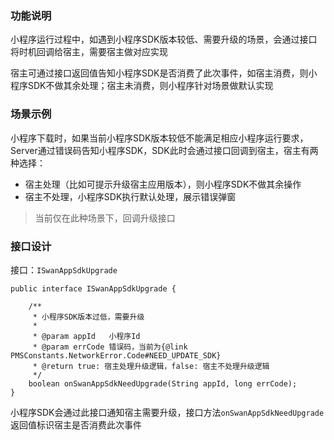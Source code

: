 
### 功能说明

小程序运行过程中，如遇到小程序SDK版本较低、需要升级的场景，会通过接口将时机回调给宿主，需要宿主做对应实现

宿主可通过接口返回值告知小程序SDK是否消费了此次事件，如宿主消费，则小程序SDK不做其余处理；宿主未消费，则小程序针对场景做默认实现


### 场景示例

小程序下载时，如果当前小程序SDK版本较低不能满足相应小程序运行要求，Server通过错误码告知小程序SDK，SDK此时会通过接口回调到宿主，宿主有两种选择：
	
* 宿主处理（比如可提示升级宿主应用版本），则小程序SDK不做其余操作
* 宿主不处理，小程序SDK执行默认处理，展示错误弹窗

> 当前仅在此种场景下，回调升级接口
 
### 接口设计
 
 接口：`ISwanAppSdkUpgrade`
 
```
public interface ISwanAppSdkUpgrade {

    /**
     * 小程序SDK版本过低，需要升级
     *
     * @param appId   小程序Id
     * @param errCode 错误码，当前为{@link PMSConstants.NetworkError.Code#NEED_UPDATE_SDK}
     * @return true: 宿主处理升级逻辑，false: 宿主不处理升级逻辑
     */
    boolean onSwanAppSdkNeedUpgrade(String appId, long errCode);
}
```
小程序SDK会通过此接口通知宿主需要升级，接口方法`onSwanAppSdkNeedUpgrade`返回值标识宿主是否消费此次事件
 


 